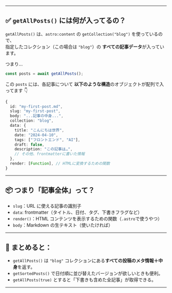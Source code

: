 
---

## ✅ `getAllPosts()` には何が入ってるの？

`getAllPosts()` は、`astro:content` の `getCollection("blog")` を使っているので、  
指定したコレクション（この場合は `"blog"`）の **すべての記事データ**が入っています。

つまり…

```ts
const posts = await getAllPosts();
```

この `posts` には、各記事について **以下のような構造**のオブジェクトが配列で入ってます 👇

```ts
{
  id: "my-first-post.md",
  slug: "my-first-post",
  body: "...記事の中身...",
  collection: "blog",
  data: {
    title: "こんにちは世界",
    date: "2024-04-10",
    tags: ["フロントエンド", "AI"],
    draft: false,
    description: "この記事は…",
    // その他、frontmatterに書いた情報
  },
  render: [Function], // HTMLに変換するための関数
}
```

---

## 📦 つまり「記事全体」って？

- `slug`：URL に使える記事の識別子
- `data`: frontmatter（タイトル、日付、タグ、下書きフラグなど）
- `render()`：HTML コンテンツを表示するための関数（`.astro`で使うやつ）
- `body`：Markdown の生テキスト（使いたければ）

---

## 🔁 まとめると：

- `getAllPosts()` は `"blog"` コレクションにある**すべての投稿のメタ情報＋中身**を返す。
- `getSortedPosts()` で日付順に並び替えたバージョンが欲しいときも便利。
- `getAllPosts(true)` とすると「下書きも含めた全記事」が取得できる。

---